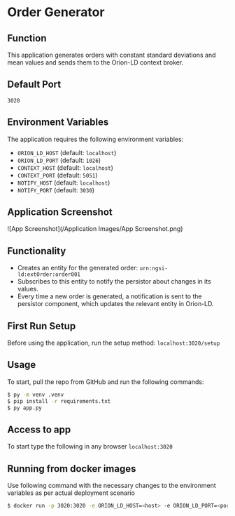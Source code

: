 # Order Generator

## Function
This application generates orders with constant standard deviations and mean values and sends them to the Orion-LD context broker.

## Default Port
`3020`

## Environment Variables
The application requires the following environment variables:

- `ORION_LD_HOST` (default: `localhost`)
- `ORION_LD_PORT` (default: `1026`)
- `CONTEXT_HOST` (default: `localhost`)
- `CONTEXT_PORT` (default: `5051`)
- `NOTIFY_HOST` (default: `localhost`)
- `NOTIFY_PORT` (default: `3030`)

## Application Screenshot
![App Screenshot](/Application Images/App Screenshot.png)

## Functionality
- Creates an entity for the generated order: `urn:ngsi-ld:extOrder:order001`
- Subscribes to this entity to notify the persistor about changes in its values.
- Every time a new order is generated, a notification is sent to the persistor component, which updates the relevant entity in Orion-LD.

## First Run Setup
Before using the application, run the setup method:
`localhost:3020/setup`

## Usage
To start, pull the repo from GitHub and run the following commands:

```sh
$ py -m venv .venv
$ pip install -r requirements.txt
$ py app.py
```
## Access to app
To start type the following in any browser
`localhost:3020`

## Running from docker images
Use following command with the necessary changes to the environment variables as per actual deployment scenario

```sh
$ docker run -p 3020:3020 -e ORION_LD_HOST=<host> -e ORION_LD_PORT=<port> -e CONTEXT_HOST=<host> -e CONTEXT_PORT=<port> -e NOTIFY_HOST=<host> -e NOTIFY_PORT=<port> danny0117/aeros-dog:1.0.0
```



